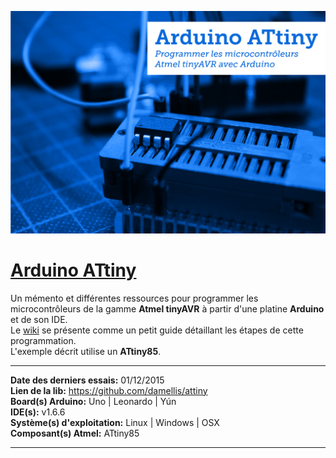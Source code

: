 ![AAT](https://github.com/FabLabChene20/fablabchene20.github.io/blob/master/images/Arduino-ATtiny/arduinoattiny.png "Arduino ATtiny")
# [Arduino ATtiny](https://github.com/FabLabChene20/Arduino-ATtiny/wiki)
Un mémento et différentes ressources pour programmer les microcontrôleurs de la gamme **Atmel tinyAVR** à partir d'une platine **Arduino** et de son IDE.    
Le [wiki](https://github.com/FabLabChene20/Arduino-ATtiny/wiki) se présente comme un petit guide détaillant les étapes de cette programmation.    
L'exemple décrit utilise un **ATtiny85**.

___
**Date des derniers essais:** 01/12/2015  
**Lien de la lib:** https://github.com/damellis/attiny  
**Board(s) Arduino:** Uno | Leonardo | Yún  
**IDE(s):** v1.6.6  
**Système(s) d'exploitation:** Linux | Windows | OSX  
**Composant(s) Atmel:** ATtiny85  
___
